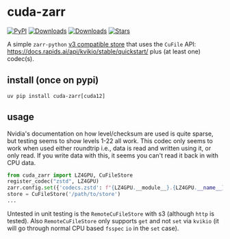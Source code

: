 # cuda-zarr

[![PyPI](https://img.shields.io/pypi/v/cuda-zarr.svg)](https://pypi.org/project/cuda-zarr)
[![Downloads](https://static.pepy.tech/badge/cuda-zarr/month)](https://pepy.tech/project/cuda-zarr)
[![Downloads](https://static.pepy.tech/badge/cuda-zarr)](https://pepy.tech/project/cuda-zarr)
[![Stars](https://img.shields.io/github/stars/ilan-gold/cuda-zarr?style=flat&logo=github&color=yellow)](https://github.com/ilan-gold/cuda-zarr/stargazers)

A simple `zarr-python` [v3 compatible store](https://zarr.readthedocs.io/en/stable/user-guide/storage.html#developing-custom-stores) that uses the `CuFile` API: https://docs.rapids.ai/api/kvikio/stable/quickstart/
plus (at least one) codec(s).

## install (once on pypi)

```shell
uv pip install cuda-zarr[cuda12]
```

## usage

Nvidia's documentation on how level/checksum are used is quite sparse, but testing seems to show levels 1-22 all work. This codec only seems to work when used either roundtrip i.e., data is read and written using it, or only read. If you write data with this, it seems you can't read it back in with CPU data.

```python
from cuda_zarr import LZ4GPU, CuFileStore
register_codec("zstd", LZ4GPU)
zarr.config.set({'codecs.zstd': f"{LZ4GPU.__module__}.{LZ4GPU.__name__}", "buffer": "zarr.core.buffer.gpu.Buffer", "ndbuffer": "zarr.core.buffer.gpu.NDBuffer"})
store = CuFileStore('/path/to/store')
...
```

Untested in unit testing is the `RemoteCuFileStore` with s3 (although `http` is tested). Also `RemoteCuFileStore` only supports `get` and not `set` via `kvikio` (it will go through normal CPU based `fsspec` `io` in the `set` case).
